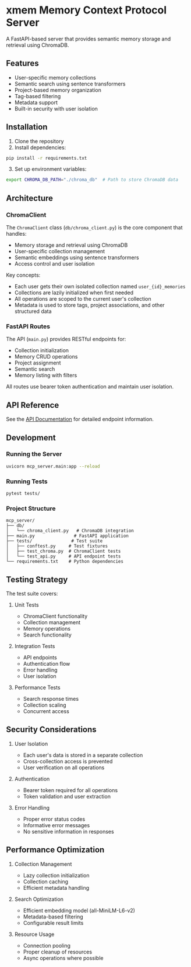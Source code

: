 # xmem Memory Context Protocol Server

A FastAPI-based server that provides semantic memory storage and retrieval using ChromaDB.

## Features

- User-specific memory collections
- Semantic search using sentence transformers
- Project-based memory organization
- Tag-based filtering
- Metadata support
- Built-in security with user isolation

## Installation

1. Clone the repository
2. Install dependencies:
```bash
pip install -r requirements.txt
```

3. Set up environment variables:
```bash
export CHROMA_DB_PATH="./chroma_db"  # Path to store ChromaDB data
```

## Architecture

### ChromaClient

The `ChromaClient` class (`db/chroma_client.py`) is the core component that handles:

- Memory storage and retrieval using ChromaDB
- User-specific collection management
- Semantic embeddings using sentence transformers
- Access control and user isolation

Key concepts:
- Each user gets their own isolated collection named `user_{id}_memories`
- Collections are lazily initialized when first needed
- All operations are scoped to the current user's collection
- Metadata is used to store tags, project associations, and other structured data

### FastAPI Routes

The API (`main.py`) provides RESTful endpoints for:

- Collection initialization
- Memory CRUD operations
- Project assignment
- Semantic search
- Memory listing with filters

All routes use bearer token authentication and maintain user isolation.

## API Reference

See the [API Documentation](../app/docs/getting-started/api/page.tsx) for detailed endpoint information.

## Development

### Running the Server

```bash
uvicorn mcp_server.main:app --reload
```

### Running Tests

```bash
pytest tests/
```

### Project Structure

```
mcp_server/
├── db/
│   └── chroma_client.py   # ChromaDB integration
├── main.py               # FastAPI application
├── tests/               # Test suite
│   ├── conftest.py     # Test fixtures
│   ├── test_chroma.py  # ChromaClient tests
│   └── test_api.py     # API endpoint tests
└── requirements.txt    # Python dependencies
```

## Testing Strategy

The test suite covers:

1. Unit Tests
   - ChromaClient functionality
   - Collection management
   - Memory operations
   - Search functionality

2. Integration Tests
   - API endpoints
   - Authentication flow
   - Error handling
   - User isolation

3. Performance Tests
   - Search response times
   - Collection scaling
   - Concurrent access

## Security Considerations

1. User Isolation
   - Each user's data is stored in a separate collection
   - Cross-collection access is prevented
   - User verification on all operations

2. Authentication
   - Bearer token required for all operations
   - Token validation and user extraction

3. Error Handling
   - Proper error status codes
   - Informative error messages
   - No sensitive information in responses

## Performance Optimization

1. Collection Management
   - Lazy collection initialization
   - Collection caching
   - Efficient metadata handling

2. Search Optimization
   - Efficient embedding model (all-MiniLM-L6-v2)
   - Metadata-based filtering
   - Configurable result limits

3. Resource Usage
   - Connection pooling
   - Proper cleanup of resources
   - Async operations where possible 